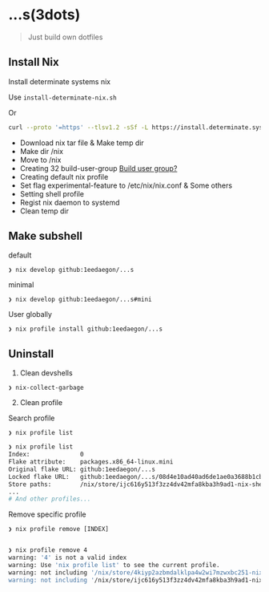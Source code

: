 # ...s(3dots)

> Just build own dotfiles

## Install Nix

Install determinate systems nix

Use `install-determinate-nix.sh`

Or

```bash
curl --proto '=https' --tlsv1.2 -sSf -L https://install.determinate.systems/nix | sh -s -- install
```

- Download nix tar file & Make temp dir
- Make dir /nix
- Move to /nix
- Creating 32 build-user-group [Build user group?](https://nixos.org/manual/nix/stable/installation/multi-user#setting-up-the-build-users)
- Creating default nix profile
- Set flag experimental-feature to /etc/nix/nix.conf & Some others
- Setting shell profile
- Regist nix daemon to systemd
- Clean temp dir

## Make subshell

default

`❯ nix develop github:1eedaegon/...s`

minimal

`❯ nix develop github:1eedaegon/...s#mini`

User globally

`❯ nix profile install github:1eedaegon/...s`

## Uninstall

1. Clean devshells

`❯ nix-collect-garbage`

2. Clean profile

Search profile

`❯ nix profile list`

```bash
❯ nix profile list
Index:              0
Flake attribute:    packages.x86_64-linux.mini
Original flake URL: github:1eedaegon/...s
Locked flake URL:   github:1eedaegon/...s/08d4e10ad40ad6de1ae0a3688b1cb7464be78933
Store paths:        /nix/store/ijc616y513f3zz4dv42mfa8kba3h9ad1-nix-shell
...
# And other profiles...
```

Remove specific profile

`❯ nix profile remove [INDEX]`

```bash

❯ nix profile remove 4
warning: '4' is not a valid index
warning: Use 'nix profile list' to see the current profile.
warning: not including '/nix/store/4kiyp2azbmdalklpa4w2wi7mzwxbc251-nix-shell' in the user environment because it's not a directory
warning: not including '/nix/store/ijc616y513f3zz4dv42mfa8kba3h9ad1-nix-shell' in the user environment because it's not a directory
```
